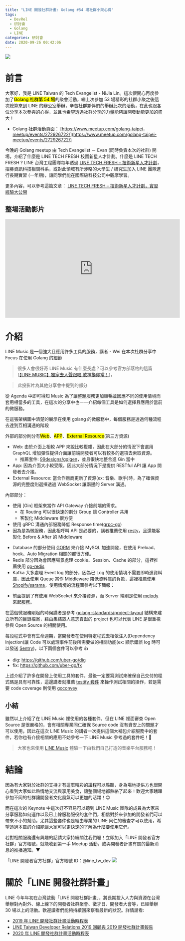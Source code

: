 ```yaml
---
title: "LINE 開發社群計畫: Golang #54 場社群小聚心得"
tags:
  - DevRel
  - 研討會
  - Golang
  - LINE
categories: 研討會
date: 2020-09-26 00:42:06
---
```


<style>
  section.compact {
    font-size: 150%  
  }
  img[alt~="center"] {
    display: block;
    margin: 0 auto;
  }
</style>

![](https://nijialin.com/images/2020/golang-54/go-logo.jpg)

# 前言

大家好，我是 LINE Taiwan 的 Tech Evangelist - NiJia Lin。這次很開心再度參加了<mark>Golang 社群第 54 場</mark>的聚會活動，繼上次參加 53 場精彩的社群小聚之後這次總算來到 LINE 的辦公室舉辦，辛苦社群夥伴們的舉辦此次的活動，在此也跟各位分享本次參與的心得，並且也希望透過社群分享的力量能夠讓開發動能更加的盛大！

- Golang 社群活動頁面： [https://www.meetup.com/golang-taipei-meetup/events/272926722/](https://www.meetup.com/golang-taipei-meetup/events/272926722/)

今晚的 Golang meetup 由 Tech Evangelist － Evan (同時負責本次的社群) 開場，介紹了什麼是 LINE TECH FRESH 校園新星人才計劃。什麼是 LINE TECH FRESH ? LINE 台灣工程團隊每年透過 [LINE TECH FRESH – 技術新星人才計劃](https://career.linecorp.com/linecorp/career/detail/20000111/704/5570?classId=&locationCd=TW&page=)，招募資訊科技相關科系，或對此領域有所涉略的大學生 / 研究生加入 LINE 團隊進行長期實習 (一年期)，讓同學們能在國際級科技公司中觀摩學習。

更多內容，可以參考這篇文章： [LINE TECH FRESH – 技術新星人才計劃，實習經驗大公開](https://engineering.linecorp.com/zh-hant/blog/tech-fresh-2020/)

<!-- more -->

## 整場活動影片

<iframe width="560" height="315" src="https://www.youtube.com/embed/ShZsxFl0Ph4" frameborder="0" allow="accelerometer; autoplay; clipboard-write; encrypted-media; gyroscope; picture-in-picture" allowfullscreen></iframe>

# 介紹

<script async class="speakerdeck-embed" data-id="2865bb1c091b4210b4852bb76828a769" data-ratio="1.77777777777778" src="//speakerdeck.com/assets/embed.js"></script>

LINE Music 是一個強大且應用許多工具的服務，講者 - Wei 在本次社群分享中 Focus 在使用 Golang 的細節

> 很多人會很好奇 LINE Music 有什麼長處？可以參考官方部落格的這篇([【LINE MUSIC】獨家去人聲跟唱 歌神換你當！](http://official-blog.line.me/tw/archives/83474706.html))，

<script async class="speakerdeck-embed" data-slide="28" data-id="6e0e7afe98124bf08f13f200f1b45010" data-ratio="1.77777777777778" src="//speakerdeck.com/assets/embed.js"></script>

> 此投影片為其他分享會中提到的部分

<script async class="speakerdeck-embed" data-slide="3" data-id="2865bb1c091b4210b4852bb76828a769" data-ratio="1.77777777777778" src="//speakerdeck.com/assets/embed.js"></script>

從 Agenda 中即可得知 Music 為了讓整題服務更加順暢並因應不同的使用情境而套用相當多的工具，在這次的分享中也一一介紹每個工具是如何選擇且應用於當前的微服務。

<script async class="speakerdeck-embed" data-slide="5" data-id="2865bb1c091b4210b4852bb76828a769" data-ratio="1.77777777777778" src="//speakerdeck.com/assets/embed.js"></script>

在這張架構圖中清楚的展示在使用 golang 的微服務中，每個服務是透過何種流程去達到互相溝通的階段

外部的部分則分有<mark>Web</mark>、<mark>APP</mark>、<mark>External Resource</mark>(第三方資源)

- Web: 由於介面上相較 APP 來說比較複雜，因此在大部分的情況下會選用 GraphQL 增加彈性提供介面讓前端開發者可以有較多的選項去索取資源。
  - 推薦套件: [99designs/gqlgen](https://github.com/99designs/gqlgen)，並且很快地整合進 Gin 當中
- App: 因為介面大小較受限，因此大部分情況下是提供 RESTful API 讓 App 開發者去介接。
- External Resource: 當合作廠商更新了資源(ex: 音樂、歌手)時，為了確保資源的完整度則選擇透過 WebSocket 讓兩邊的 Server 溝通。

內部部分：

- 使用 [Gin] 框架來當作 API Gateway 介接前端的需求。
  - 在 Routing 可以很快速的劃分 Group 讓 Controller 共用
  - 客製化 Middleware 很方便
- 使用 gRPC 溝通內部服務降低 Response time([grpc-go](https://github.com/grpc/grpc-go))
- 因為是為微服務，因此相呼叫 API 是必要的，講者推薦使用 [resty](https://github.com/go-resty/resty)，且還能客製化 Before & After 的 Middleware

<script async class="speakerdeck-embed" data-slide="19" data-id="2865bb1c091b4210b4852bb76828a769" data-ratio="1.77777777777778" src="//speakerdeck.com/assets/embed.js"></script>

- Database 的部分使用 [GORM](https://github.com/go-gorm/gorm) 來介接 MySQL 加速開發，在使用 Preload、hook、Auto Migration 相關的都很方便。
- Redis 部分因為會因應場景處理 cookie、Session、Cache 的部分，這裡推薦使用 [go-redis](https://github.com/go-redis/redis)
- Kafka 大多處理 Event log 的部分，因為已 Log 的使用情境不需要即時進資料庫，因此使用 Queue 當作 Middleware 降低資料庫的負擔，這裡推薦使用 [Shopify/sarama](https://github.com/Shopify/sarama)，使用情境的流程圖參考以下簡報：

<script async class="speakerdeck-embed" data-slide="41" data-id="2865bb1c091b4210b4852bb76828a769" data-ratio="1.77777777777778" src="//speakerdeck.com/assets/embed.js"></script>

- 前面提到了有使用 WebSocket 來介接資源，而 Server 端則是使用 [melody](https://github.com/olahol/melody) 來起服務。

在這個微服務剛起的時候講者是參考 [golang-standards/project-layout](https://github.com/golang-standards/project-layout) 結構來建立所有的目錄檔案，藉由集結眾人意志貢獻的 project 也可以代表 LINE 是很重視參與 Open Source 的相關使用。

每段程式中會有生命週期，當開發者在使用特定程式去相依注入(Dependency Injection)讓 Code 可以處理事件前後所需要做的相關功能(ex: 顯示錯誤 log 時可以發送 [Sentry](https://sentry.io/welcome/))，以下兩個套件可以參考 👍

- dig: https://github.com/uber-go/dig
- fix: https://github.com/uber-go/fx

上述介紹了許多在開發上使用工具的套件，最後一定要寫測試來確保自己交付的程式碼是具有可靠性，這邊講者就推薦 [testify 套件](https://github.com/stretchr/testify) 來操作測試相關的操作，若是需要 code coverage 則使用 [goconvey](https://github.com/smartystreets/goconvey)

## 小結

雖然以上介紹了在 LINE Music 裡使用的各種套件，但在 LINE 裡面審查 Open Source 是很嚴格的，會有相關專業同仁確保 Source code 沒有資安上的問題才可以使用，因此在這次 LINE Music 的講者一次提供這個大補包介紹服務中的套件，若你也有介接相關的應用不妨參考一下 LINE Music 參考過的套件吧！🙂

> 大家也來使用 [LINE Music](https://music-tw.line.me/) 體驗一下由我們自己打造的音樂平台服務吧！

# 結論

因為有大家對於社群的支持才有這麼精彩的議程可以聆聽，身為場地提供方也很開心看到大家如此熱情地交流與享用美食，讓整個場地都熱絡了起來！歡迎大家踴躍參加不同的社群讓開發者文化風氣可以更加的活躍！😊

而在這次的 Keynote 中這次好不容易可以聽到 LINE Music 團隊的成員為大家來分享服務如何運作以及已上線服務服役的套件們，相信對於來參加的開發者們可以帶來不小的幫助，尤其這些套件也是經由專業的 LINE 同仁的審查才可以使用，希望透過本篇的介紹能讓大家可以更快速的了解為什麼要使用它們。

若對相關服務還有興趣的話請大家持續關注我們喔！立即加入「LINE 開發者官方社群」官方帳號，就能收到第一手 Meetup 活動，或與開發者計畫有關的最新消息的推播通知。▼

「LINE 開發者官方社群」官方帳號 ID：@line_tw_dev
![](https://www.evanlin.com/images/2020/line-tw-dev-qr.png)

# 關於「LINE 開發社群計畫」

LINE 今年年初在台灣啟動「LINE 開發社群計畫」，將長期投入人力與資源在台灣舉辦對內對外、線上線下的開發者社群聚會、徵才日、開發者大會等，已經舉辦 30 場以上的活動。歡迎讀者們能夠持續回來察看最新的狀況。詳情請看:

- [2019 年 LINE 開發社群計畫活動時程表](https://engineering.linecorp.com/zh-hant/blog/line-taiwan-developer-relations-2019-plan/)
- [LINE Taiwan Developer Relations 2019 回顧與 2019 開發社群計畫報告](https://engineering.linecorp.com/zh-hant/blog/line-taiwan-developer-relations-2019/)
- [2020 年 LINE 開發社群計畫活動時程表](https://engineering.linecorp.com/zh-hant/blog/2020-line-tw-devrel/)
